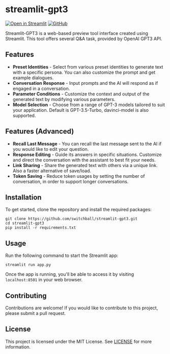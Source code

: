 # streamlit-gpt3
[![Open in Streamlit][share_badge]][share_link] [![GitHub][github_badge]][github_link]

Streamlit-GPT3 is a web-based preview tool interface created using Streamlit. This tool offers  several Q&amp;A task, provided by OpenAI GPT3 API.

## Features

* **Preset Identities** - Select from various preset identities to generate text with a specific persona. You can also customize the prompt and get example dialogues.
* **Conversation Response** - Input prompts and the AI will respond as if engaged in a conversation.
* **Parameter Conditions** - Customize the context and output of the generated text by modifying various parameters.
* **Model Selection** - Choose from a range of GPT-3 models tailored to suit your application.  Default is GPT-3.5-Turbo, davinci-model is also supported.

## Features (Advanced)
* **Recall Last Message** - You can recall the last message sent to the AI if you would like to edit your question.
* **Response Editing** - Guide its answers in specific situations. Customize and direct the conversation with the assistant to best fit your needs.
* **Link Sharing** - Share the generated text with others via a unique link. Also a faster alternative of save/load.
* **Token Saving** - Reduce token usages by setting the number of conversation, in order to support longer conversations. 

## Installation

To get started, clone the repository and install the required packages:
```
git clone https://github.com/switchball/streamlit-gpt3.git
cd streamlit-gpt3
pip install -r requirements.txt
```

## Usage

Run the following command to start the Streamlit app:
```
streamlit run app.py
```

Once the app is running, you'll be able to access it by visiting `localhost:8501` in your web browser.

## Contributing

Contributions are welcome! If you would like to contribute to this project, please submit a pull request. 

## License

This project is licensed under the MIT License. See [LICENSE](LICENSE) for more information.

[share_badge]: https://static.streamlit.io/badges/streamlit_badge_black_white.svg
[share_link]: https://playgpt3.streamlit.app/

[github_badge]: https://badgen.net/badge/icon/GitHub?icon=github&color=black&label
[github_link]: https://github.com/switchball/streamlit-gpt3
